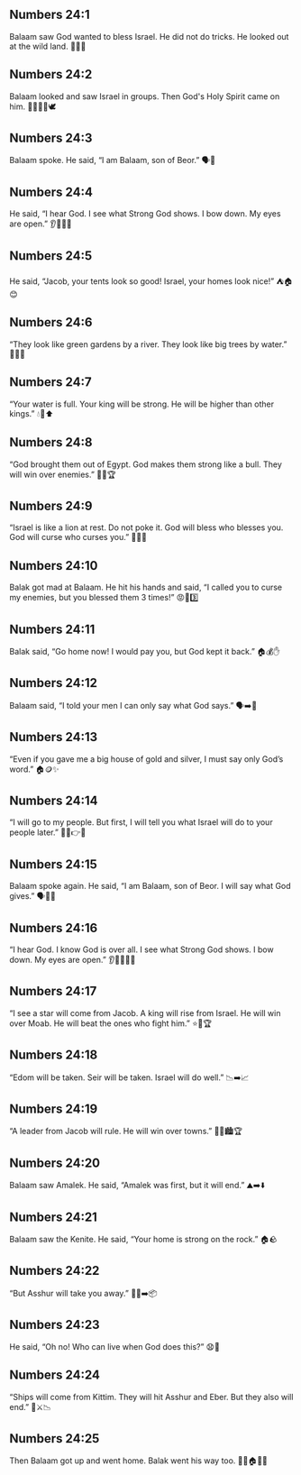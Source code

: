 ## Numbers 24:1
Balaam saw God wanted to bless Israel. He did not do tricks. He looked out at the wild land. 👀🌄🙏
## Numbers 24:2
Balaam looked and saw Israel in groups. Then God's Holy Spirit came on him. 👀⛺⛺⛺🕊️
## Numbers 24:3
Balaam spoke. He said, “I am Balaam, son of Beor.” 🗣️👨
## Numbers 24:4
He said, “I hear God. I see what Strong God shows. I bow down. My eyes are open.” 👂👀🙇‍♂️
## Numbers 24:5
He said, “Jacob, your tents look so good! Israel, your homes look nice!” ⛺🏠😊
## Numbers 24:6
“They look like green gardens by a river. They look like big trees by water.” 🌳💧🌴
## Numbers 24:7
“Your water is full. Your king will be strong. He will be higher than other kings.” 💧👑⬆️
## Numbers 24:8
“God brought them out of Egypt. God makes them strong like a bull. They will win over enemies.” 💪🐂🏆
## Numbers 24:9
“Israel is like a lion at rest. Do not poke it. God will bless who blesses you. God will curse who curses you.” 🦁😴✨
## Numbers 24:10
Balak got mad at Balaam. He hit his hands and said, “I called you to curse my enemies, but you blessed them 3 times!” 😡👏3️⃣
## Numbers 24:11
Balak said, “Go home now! I would pay you, but God kept it back.” 🏠💰✋
## Numbers 24:12
Balaam said, “I told your men I can only say what God says.” 🗣️➡️🙏
## Numbers 24:13
“Even if you gave me a big house of gold and silver, I must say only God’s word.” 🏠🪙✨
## Numbers 24:14
“I will go to my people. But first, I will tell you what Israel will do to your people later.” 🚶‍♂️👉👥
## Numbers 24:15
Balaam spoke again. He said, “I am Balaam, son of Beor. I will say what God gives.” 🗣️👨🙏
## Numbers 24:16
“I hear God. I know God is over all. I see what Strong God shows. I bow down. My eyes are open.” 👂👑👀🙇‍♂️
## Numbers 24:17
“I see a star will come from Jacob. A king will rise from Israel. He will win over Moab. He will beat the ones who fight him.” ⭐👑🏆
## Numbers 24:18
“Edom will be taken. Seir will be taken. Israel will do well.” 📉➡️📈
## Numbers 24:19
“A leader from Jacob will rule. He will win over towns.” 🧑‍⚖️🏙️🏆
## Numbers 24:20
Balaam saw Amalek. He said, “Amalek was first, but it will end.” ⛰️➡️⬇️
## Numbers 24:21
Balaam saw the Kenite. He said, “Your home is strong on the rock.” 🏠🪨
## Numbers 24:22
“But Asshur will take you away.” 🚶‍♂️➡️📦
## Numbers 24:23
He said, “Oh no! Who can live when God does this?” 😧🙏
## Numbers 24:24
“Ships will come from Kittim. They will hit Asshur and Eber. But they also will end.” 🚢⚔️📉
## Numbers 24:25
Then Balaam got up and went home. Balak went his way too. 🚶‍♂️🏠🚶‍♂️
